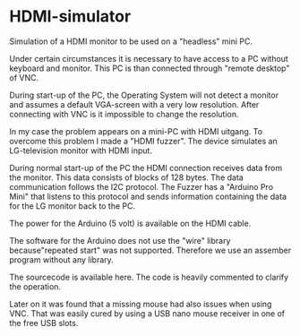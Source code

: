 # HDMI-simulator
Simulation of a HDMI monitor to be used on a "headless" mini PC.

Under certain circumstances it is necessary to have access to a PC without keyboard and monitor.
This PC is than connected through "remote desktop" of VNC.

During start-up of the PC, the Operating System will not detect a monitor and assumes a default VGA-screen with a very low resolution.
After connecting with VNC is it impossible to change the resolution.

In my case the problem appears on a mini-PC with HDMI uitgang.  To overcome this problem I made a "HDMI fuzzer".
The device simulates an LG-television monitor with HDMI input.

During normal start-up of the PC the HDMI connection receives data from the monitor.  This data consists of blocks of 128 bytes.
The data communication follows the I2C protocol.  The Fuzzer has a "Arduino Pro Mini" that listens to this protocol and sends information containing the data for the LG monitor back to the PC.

The power for the Arduino (5 volt) is available on the HDMI cable.

The software for the Arduino does not use the "wire" library because"repeated start" was not supported.  Therefore 
we use an assember program without any library.

The sourcecode is available here.  The code is heavily commented to clarify the operation.

Later on it was found that a missing mouse had also issues when using VNC.  That was easily cured by using a USB nano mouse receiver in one of the free USB slots.
